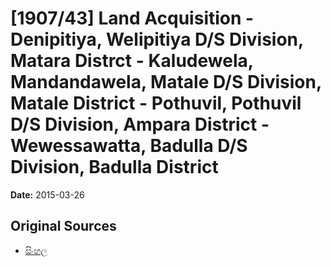 # [1907/43] Land Acquisition - Denipitiya, Welipitiya D/S Division, Matara Distrct - Kaludewela, Mandandawela, Matale  D/S Division, Matale District - Pothuvil, Pothuvil D/S Division, Ampara District - Wewessawatta, Badulla  D/S Division, Badulla District

**Date:** 2015-03-26

## Original Sources

- [සිංහල](https://documents.gov.lk/view/extra-gazettes/2015/3/1907-43_S.pdf)
